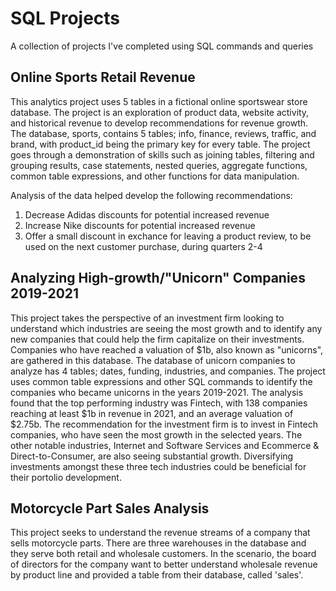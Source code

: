# SQL Projects
A collection of projects I've completed using SQL commands and queries

## Online Sports Retail Revenue
This analytics project uses 5 tables in a fictional online sportswear store database. The project is an exploration of product data, website activity, and historical revenue to develop recommendations for revenue growth. The database, sports, contains 5 tables; info, finance, reviews, traffic, and brand, with product_id being the primary key for every table. The project goes through a demonstration of skills such as joining tables, filtering and grouping results, case statements, nested queries, aggregate functions, common table expressions, and other functions for data manipulation. 

Analysis of the data helped develop the following recommendations:
1. Decrease Adidas discounts for potential increased revenue
2. Increase Nike discounts for potential increased revenue
3. Offer a small discount in exchance for leaving a product review, to be used on the next customer purchase, during quarters 2-4

## Analyzing High-growth/"Unicorn" Companies 2019-2021
This project takes the perspective of an investment firm looking to understand which industries are seeing the most growth and to identify any new companies that could help the firm capitalize on their investments. Companies who have reached a valuation of $1b, also known as "unicorns", are gathered in this database. The database of unicorn companies to analyze has 4 tables; dates, funding, industries, and companies. The project uses common table expressions and other SQL commands to identify the companies who became unicorns in the years 2019-2021. The analysis found that the top performing industry was Fintech, with 138 companies reaching at least $1b in revenue in 2021, and an average valuation of $2.75b. The recommendation for the investment firm is to invest in Fintech companies, who have seen the most growth in the selected years. The other notable industries, Internet and Software Services and Ecommerce & Direct-to-Consumer, are also seeing substantial growth. Diversifying investments amongst these three tech industries could be beneficial for their portolio development. 

## Motorcycle Part Sales Analysis
This project seeks to understand the revenue streams of a company that sells motorcycle parts. There are three warehouses in the database and they serve both retail and wholesale customers. In the scenario, the board of directors for the company want to better understand wholesale revenue by product line and provided a table from their database, called 'sales'. 

